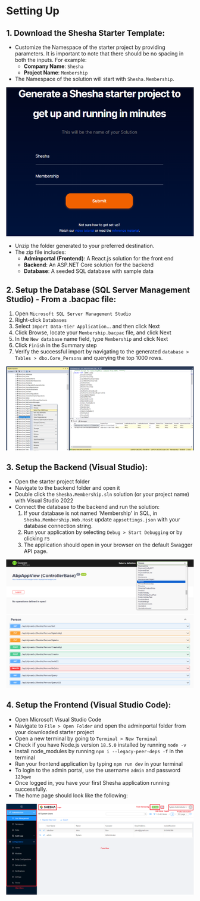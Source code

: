 # Setting Up

## 1. Download the Shesha Starter Template:

- Customize the Namespace of the starter project by providing parameters. It is important to note that there should be no spacing in both the inputs. For example:
  - **Company Name**: `Shesha`
  - **Project Name**: `Membership`
- The Namespace of the solution will start with `Shesha.Membership`.

![Get Shesha](./images/getshesha.png)

- Unzip the folder generated to your preferred destination.
- The zip file includes:
  - **Adminportal (Frontend)**: A React.js solution for the front end
  - **Backend**: An ASP.NET Core solution for the backend
  - **Database**: A seeded SQL database with sample data

## 2. Setup the Database (SQL Server Management Studio) - From a .bacpac file:

1.  Open `Microsoft SQL Server Management Studio`
2.  Right-click `Databases`
3.  Select `Import Data-tier Application`... and then click Next
4.  Click Browse, locate your `Membership.bacpac` file, and click Next
5.  In the `New database` name field, type `Membership` and click Next
6.  Click `Finish` in the Summary step
7.  Verify the successful import by navigating to the generated `database > Tables > dbo.Core_Persons` and querying the top 1000 rows.

![Get Shesha](./images/sql.png)

## 3. Setup the Backend (Visual Studio):

- Open the starter project folder
- Navigate to the backend folder and open it
- Double click the `Shesha.Membership.sln` solution (or your project name) with Visual Studio 2022
- Connect the database to the backend and run the solution:
  1.  If your database is not named 'Membership' in SQL, in `Shesha.Membership.Web.Host` update `appsettings.json` with your database connection string.
  2.  Run your application by selecting `Debug > Start Debugging` or by clicking `F5`
  3.  The application should open in your browser on the default Swagger API page.

![Get Shesha](./images/swagger1.png)
![Get Shesha](./images/swagger2.png)

## 4. Setup the Frontend (Visual Studio Code):

- Open Microsoft Visual Studio Code
- Navigate to `File > Open Folder` and open the adminportal folder from your downloaded starter project
- Open a new terminal by going to `Terminal > New Terminal`
- Check if you have Node.js version `18.5.0` installed by running `node -v`
- Install node_modules by running `npm i --legacy-peer-deps -f` in the terminal
- Run your frontend application by typing `npm run dev` in your terminal
- To login to the admin portal, use the username `admin` and password `123qwe`
- Once logged in, you have your first Shesha application running successfully.
- The home page should look like the following:

![Get Shesha](./images/landing.png)
